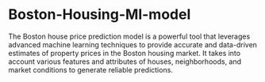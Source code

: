 # Boston-Housing-Ml-model
The Boston house price prediction model is a powerful tool that leverages advanced machine learning techniques to provide accurate and data-driven estimates of property prices in the Boston housing market. It takes into account various features and attributes of houses, neighborhoods, and market conditions to generate reliable predictions.
